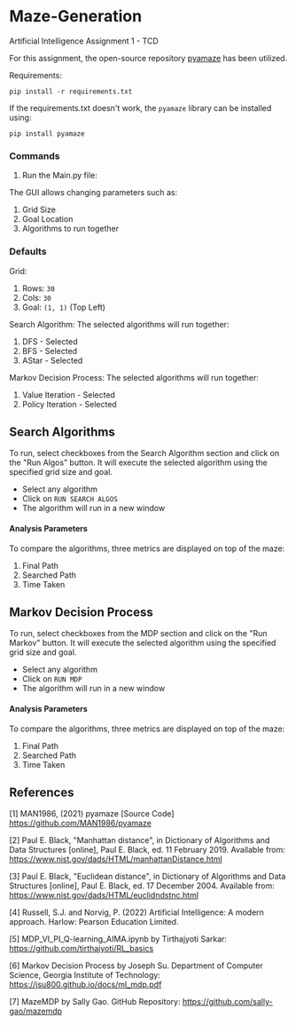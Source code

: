 # Maze-Generation
Artificial Intelligence Assignment 1 - TCD

For this assignment, the open-source repository [pyamaze](https://github.com/MAN1986/pyamaze) has been utilized.

Requirements: 
```
pip install -r requirements.txt
```

If the requirements.txt doesn't work, the `pyamaze` library can be installed using:

```
pip install pyamaze
```

### Commands
1. Run the Main.py file:

The GUI allows changing parameters such as:
1. Grid Size
2. Goal Location
3. Algorithms to run together

### Defaults
Grid:
1. Rows: `30`
2. Cols: `30`
3. Goal: `(1, 1)` (Top Left) 

Search Algorithm:
The selected algorithms will run together:
1. DFS - Selected
2. BFS - Selected
3. AStar - Selected

Markov Decision Process:
The selected algorithms will run together:
1. Value Iteration - Selected
2. Policy Iteration - Selected

## Search Algorithms

To run, select checkboxes from the Search Algorithm section and click on the "Run Algos" button. It will execute the selected algorithm using the specified grid size and goal.
- Select any algorithm
- Click on `RUN SEARCH ALGOS`
- The algorithm will run in a new window

#### Analysis Parameters
To compare the algorithms, three metrics are displayed on top of the maze:
1. Final Path
2. Searched Path
3. Time Taken

## Markov Decision Process

To run, select checkboxes from the MDP section and click on the "Run Markov" button. It will execute the selected algorithm using the specified grid size and goal.
- Select any algorithm
- Click on `RUN MDP`
- The algorithm will run in a new window

#### Analysis Parameters
To compare the algorithms, three metrics are displayed on top of the maze:
1. Final Path 
2. Searched Path
2. Time Taken

## References

[1] MAN1986, (2021) pyamaze [Source Code] https://github.com/MAN1986/pyamaze

[2] Paul E. Black, "Manhattan distance", in Dictionary of Algorithms and Data Structures [online], Paul E. Black, ed. 11 February 2019. Available from: https://www.nist.gov/dads/HTML/manhattanDistance.html

[3] Paul E. Black, "Euclidean distance", in Dictionary of Algorithms and Data Structures [online], Paul E. Black, ed. 17 December 2004. Available from: https://www.nist.gov/dads/HTML/euclidndstnc.html

[4] Russell, S.J. and Norvig, P. (2022) Artificial Intelligence: A modern approach. Harlow: Pearson Education Limited.

[5] MDP_VI_PI_Q-learning_AIMA.ipynb by Tirthajyoti Sarkar: https://github.com/tirthajyoti/RL_basics

[6] Markov Decision Process by Joseph Su. Department of Computer Science, Georgia Institute of Technology: https://jsu800.github.io/docs/ml_mdp.pdf

[7] MazeMDP by Sally Gao. GitHub Repository: https://github.com/sally-gao/mazemdp
